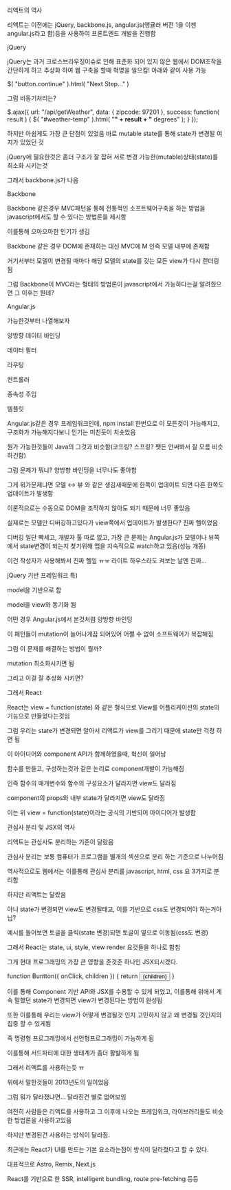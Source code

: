 리액트의 역사

리액트는 이전에는 jQuery, backbone.js, angular.js(앵귤러 버전 1을 이젠 angular.js라고 함)등을 사용하여 프론트엔드 개발을 진행함

jQuery

jQuery는 과거 크로스브라우징이슈로 인해 표준화 되어 있지 않은 웹에서 DOM조작을 간단하게 하고 추상화 하여 웹 구축을 할때 혁명을 일으킴! 아래와 같이 사용 가능

$( "button.continue" ).html( "Next Step..." )

그럼 비동기처리는?

$.ajax({
  url: "/api/getWeather",
  data: {
    zipcode: 97201
  },
  success: function( result ) {
    $( "#weather-temp" ).html( "<strong>" + result + "</strong> degrees" );
  }
});

하지만 아쉽게도 가장 큰 단점이 있었음 바로 mutable state를 통해 state가 변경될 여지가 있었던 것

jQuery에 필요한것은 좀더 구조가 잘 잡혀 서로 변경 가능한(mutable)상태(state)를 최소화 시키는것

그래서 backbone.js가 나옴

Backbone

Backbone 같은경우 MVC패턴을 통해 전통적인 소프트웨어구축을 하는 방법을 javascript에서도 할 수 있다는 방법론을 제시함

이를통해 으마으마한 인기가 생김

Backbone 같은 경우 DOM에 존재하는 대신 MVC에 M 인즉 모델 내부에 존재함

거기서부터 모델이 변경될 때마다 해당 모델의 state를 갖는 모든 view가 다시 랜더링 됨

그럼 Backbone이 MVC라는 형태의 방법론이 javascript에서 가능하다는걸 알려줬으면 그 이후는 뭔데?

Angular.js

가능한것부터 나열해보자

양방향 데이터 바인딩

데이터 필터

라우팅

컨트롤러

종속성 주입

템플릿

Angular.js같은 경우 프레임워크인데, npm install 한번으로 이 모든것이 가능해지고, 구조화가 가능해지다보니 인기는 미친듯이 치솟았음

뭔가 가능한것들이 Java의 그것과 비슷함(코프링? 스프링? 쨋든 안써봐서 잘 모름 비슷하긴함)

그럼 문제가 뭐냐? 양방향 바인딩을 너무나도 좋아함

그게 뭐가문제냐면 모델 ↔︎ 뷰 와 같은 생김새때문에 한쪽이 업데이트 되면 다른 한쪽도 업데이트가 발생함

이론적으로는 수동으로 DOM을 조작하지 않아도 되기 때문에 너무 좋았음

실제로는 모델만 디버깅하고있다가 view쪽에서 업데이트가 발생한다? 진짜 헬이었음

디버깅 일단 빡세고, 개발자 툴 따로 없고, 가장 큰 문제는 Angular.js가 모델이나 뷰쪽에서 state변경이 되는지 찾기위해 앱을 지속적으로 watch하고 있음(성능 개똥)

이건 작성자가 사용해봐서 진짜 헬임 ㅠㅠ 라이트 하우스라도 켜보는 날엔 진짜…

jQuery 기반 프레임워크 특)

model을 기반으로 함

model을 view와 동기화 됨

어떤 경우 Angular.js에서 본것처럼 양방향 바인딩

이 패턴들이 mutation이 늘어나게끔 되어있어 어쩔 수 없이 소프트웨어가 복잡해짐



그럼 이 문제를 해결하는 방법이 뭘까?

mutation 최소화시키면 됨

그리고 이걸 잘 추상화 시키면?

그래서 React

React는 view = function(state) 와 같은 형식으로 View를 어플리케이션의 state의 기능으로 만들었다는것임

그럼 우리는 state가 변경되면 알아서 리액트가 view를 그리기 때문에 state만 걱정 하면 됨

이 아이디어와 component API가 함께하였을때, 혁신이 일어남

함수를 만들고, 구성하는것과 같은 논리로 component개발이 가능해짐

인즉 함수의 매개변수와 함수의 구성요소가 달라지면 view도 달라짐

component의 props와 내부 state가 달라지면 view도 달라짐

이는 위  view = function(state)이라는 공식의 기반되어 아이디어가 발생함



관심사 분리 및 JSX의 역사

리액트는 관심사도 분리하는 기준이 달랐음

관심사 분리는 보통 컴퓨터가 프로그램을 별개의 섹션으로 분리 하는 기준으로 나누어짐

역사적으로도 웹에서는 이를통해 관심사 분리를 javascript, html, css 요 3가지로 분리함

하지만 리액트는 달랐음

아니 state가 변경되면 view도 변경될태고, 이를 기반으로 css도 변경되어야 하는거아님?

예시를 들어보면 토글을 클릭(state 변경)되면 토글이 옆으로 이동됨(css도 변경)

그래서 React는 state, ui, style, view render 요것들을 하나로 합침

그게 현대 프로그래밍의 가장 큰 영향을 준것준 하나인 JSX되시겠다.

function Buntton({ onClick, children }) {
  return <button onClick={onClick}>{children}</button>
}

이를 통해 Component 기반 API와 JSX를 수용할 수 있게 되었고, 이를통해 위에서 계속 말했던 state가 변경되면 view가 변경된다는 방법이 완성됨

또한 이를통해 우리는 view가 어떻게 변경될것 인지 고민하지 않고 왜 변경될 것인지의 집중 할 수 있게됨

즉 명령형 프로그래밍에서 선언형프로그래밍이 가능하게 됨

이를통해 서드파티에 대한 생태계가 좀더 활발하게 됨

그래서 리액트를 사용하는듯 ㅠ



위에서 말한것들이 2013년도의 일이었음

그럼 뭐가 달라졌냐면… 달라진건 별로 없어보임

여전히 사람들은 리액트를 사용하고 그 이후에 나오는 프레임워크, 라이브러리들도 비슷한 방법론을 사용하고있음

하지만 변경된건 사용하는 방식이 달라짐.

최근에는 React가 UI를 만드는 기본 요소라는점이 방식이 달라졌다고 할 수 있다.

 대표적으로 Astro, Remix, Next.js

React를 기반으로 한 SSR, intelligent bundling, route pre-fetching 등등